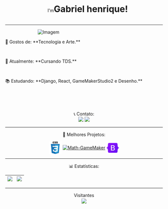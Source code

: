 <!-- Nome -->
<div id="user-content-toc">
 <ul align="center">
     <summary>I'm<h1 style="display: inline-block">Gabriel henrique!</h1></summary>
  </ul>
</div>

-----------------------------------------------------------
<!-- GIF -->
<img align="right" src="https://github.com/user-attachments/assets/fb699882-7283-45a6-9b14-d7f2e91bdd9d"  min-width="400px" max-width="400px" width="400px" align="right" alt="Imagem">
<br>
<!-- https://github.com/user-attachments/assets/fb699882-7283-45a6-9b14-d7f2e91bdd9d -->
<!--https://github.com/user-attachments/assets/861a56cd-7f12-4478-9c31-92d3fa14fdb5 -->

<!-- Subtitle -->
<div align="left"> 
 <p align="left">
   🦄 Gostos de: **Tecnologia e Arte.**
 </p><br>
 
 <p align="left">
   💼 Atualmente: **Cursando TDS.**
 </p><br>
 
 <p align="left">
   📚 Estudando: **Django, React, GameMakerStudio2 e Desenho.**
 </p><br>
</div><br><br><br>

<!-- contato -->
<div align ="center">
 📞 Contato: <br>
  <a target="_blank" href="mailto:ghncontato@gmail.com"><img src="https://img.shields.io/badge/Gmail-D14836?style=for-the-badge&logo=gmail&logoColor=white"></a>
  <a target="_blank" href="https://www.linkedin.com/in/gabriel-henrique-a61769271/"><img src="https://img.shields.io/badge/LinkedIn-0077B5?style=for-the-badge&logo=linkedin&logoColor=white" target="_blank"></a> 
</div>

-----------------------------------------------------------

<!-- Projetos -->
<div align="center"> 
 🔎 Melhores Projetos:        

<a target="_blank" href="https://github.com/GabryelHenryque/Dia-da-mulher"><img align="center" alt="Math-css3"  width="40" src="https://github.com/devicons/devicon/blob/master/icons/css3/css3-original-wordmark.svg"></a>
<a target="_blank" href="https://nezit.itch.io/iunior"><img align="center" alt="Math-GameMaker" width="40" src="https://th.bing.com/th/id/OIP.kodoullLKGdpPt7K0FUlLwHaHa?rs=1&pid=ImgDetMain"></a>
<a target="_blank" href="https://github.com/GabryelHenryque/DETRAN-GO_teste"><img align="center" alt="Math-BootStrap" width="40" src="https://github.com/devicons/devicon/blob/master/icons/bootstrap/bootstrap-original.svg"></a>
 </div>
 <!--<img align="center" alt="Math-Kotlin" height="50" width="40" src="https://github.com/devicons/devicon/blob/master/icons/kotlin/kotlin-plain.svg"> <img align="center" alt="Math-Python" height="50" width="40" src="https://github.com/devicons/devicon/blob/master/icons/python/python-original.svg"> --
 <!-- <a href="https://gabryelhenryque.github.io/Dia-da-mulher/"> <img align="top" alt="Math-javascript" height="50" width="30" src="https://github.com/devicons/devicon/blob/master/icons/javascript/javascript-original.svg"></a>-->
<!--<a href="https://gabryelhenryque.github.io/exemple_html/"><img align="center" alt="Math-html5" height="50" width="40" src="https://github.com/devicons/devicon/blob/master/icons/html5/html5-original-wordmark.svg"></a> -->

-----------------------------------------------------------
<div align="center">
 📊 Estatísticas:
 
 | ![](http://github-profile-summary-cards.vercel.app/api/cards/stats?username=GabryelHenryque&theme=dracula) | ![](http://github-profile-summary-cards.vercel.app/api/cards/repos-per-language?username=GabryelHenryque&theme=dracula) |
| :-: | :-: |




</div>

-----------------------------------------------------------

<div align="center">
   Visitantes<br>
 
   <img align="center" src="https://profile-counter.glitch.me/GabryelHenryque/count.svg" />
 </div>


<!--
<div div align="center">
  <img align="center" src="https://github.com/user-attachments/assets/21171206-8dcb-469c-a2ad-b8d1c38c7f56" align="center" min-width="400px" max-width="400px" width="100%" alt="Imagem">
</div>
-->



